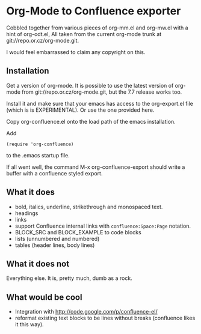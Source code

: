 Org-Mode to Confluence exporter
===============================

Cobbled together from various pieces of org-mm.el and org-mw.el with a
hint of org-odt.el, All taken from the current org-mode trunk at
git://repo.or.cz/org-mode.git.

I would feel embarrassed to claim any copyright on this.


Installation
------------

Get a version of org-mode. It is possible to use the latest version of
org-mode from git://repo.or.cz/org-mode.git, but the 7.7 release works too. 

Install it and make sure that your emacs has access to the
org-export.el file (which is is EXPERIMENTAL). Or use the one provided here.

Copy org-confluence.el onto the load path of the emacs installation.

Add

    (require 'org-confluence)

to the .emacs startup file.

If all went well, the command M-x org-confluence-export should write a buffer with a confluence styled export. 

What it does
------------

- bold, italics, underline, strikethrough and monospaced text.
- headings
- links
- support Confluence internal links with `confluence:Space:Page` notation.
- BLOCK_SRC and BLOCK_EXAMPLE to code blocks
- lists (unnumbered and numbered)
- tables (header lines, body lines)


What it does not
----------------

Everything else. It is, pretty much, dumb as a rock.


What would be cool
------------------

- Integration with http://code.google.com/p/confluence-el/
- reformat existing text blocks to be lines without breaks (confluence likes it this way).






